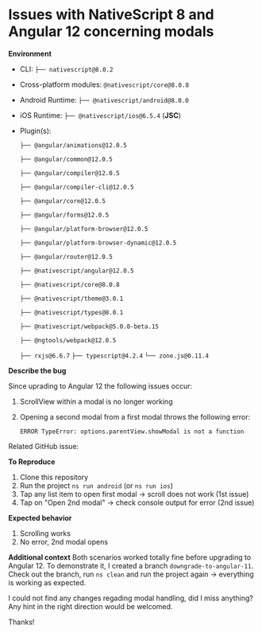 # Issues with NativeScript 8 and Angular 12 concerning modals

**Environment**
- CLI: `├── nativescript@8.0.2`
- Cross-platform modules: `@nativescript/core@8.0.8`
- Android Runtime: `├── @nativescript/android@8.0.0`
- iOS Runtime: `├── @nativescript/ios@6.5.4` (**JSC**)
- Plugin(s):

  `├── @angular/animations@12.0.5`

  `├── @angular/common@12.0.5`

  `├── @angular/compiler@12.0.5`

  `├── @angular/compiler-cli@12.0.5`

  `├── @angular/core@12.0.5`

  `├── @angular/forms@12.0.5`

  `├── @angular/platform-browser@12.0.5`

  `├── @angular/platform-browser-dynamic@12.0.5`

  `├── @angular/router@12.0.5`

  `├── @nativescript/angular@12.0.5`

  `├── @nativescript/core@8.0.8`

  `├── @nativescript/theme@3.0.1`

  `├── @nativescript/types@8.0.1`

  `├── @nativescript/webpack@5.0.0-beta.15`

  `├── @ngtools/webpack@12.0.5`

  `├── rxjs@6.6.7`
  `├── typescript@4.2.4`
  `└── zone.js@0.11.4`


**Describe the bug**

Since uprading to Angular 12 the following issues occur:

1. ScrollView within a modal is no longer working
2. Opening a second modal from a first modal throws the following error:

   `ERROR TypeError: options.parentView.showModal is not a function`

Related GitHub issue: 

**To Reproduce**
1. Clone this repository
2. Run the project `ns run android` (or `ns run ios`)
3. Tap any list item to open first modal -> scroll does not work (1st issue)
4. Tap on "Open 2nd modal" -> check console output for error (2nd issue)

**Expected behavior**
1. Scrolling works
2. No error, 2nd modal opens

**Additional context**
Both scenarios worked totally fine before upgrading to Angular 12. To demonstrate it, I created a branch `downgrade-to-angular-11`.
Check out the branch, run `ns clean` and run the project again -> everything is working as expected.

I could not find any changes regading modal handling, did I miss anything? Any hint in the right direction would be welcomed.

Thanks!

